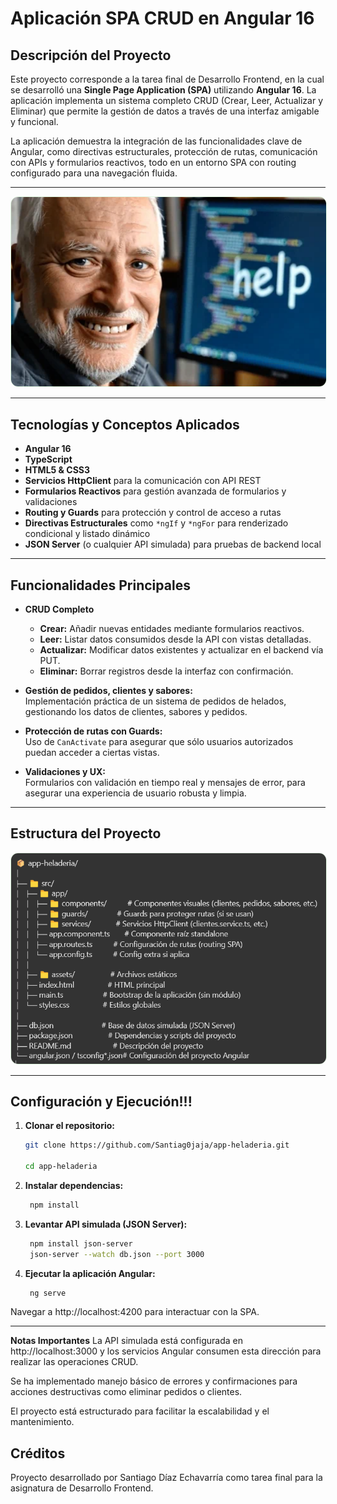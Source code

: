 # Aplicación SPA CRUD en Angular 16

## Descripción del Proyecto

Este proyecto corresponde a la tarea final de Desarrollo Frontend, en la cual se desarrolló una **Single Page Application (SPA)** utilizando **Angular 16**. La aplicación implementa un sistema completo CRUD (Crear, Leer, Actualizar y Eliminar) que permite la gestión de datos a través de una interfaz amigable y funcional.

La aplicación demuestra la integración de las funcionalidades clave de Angular, como directivas estructurales, protección de rutas, comunicación con APIs y formularios reactivos, todo en un entorno SPA con routing configurado para una navegación fluida.

---
<div align="center">
  <img src="src/assets/lol.png" width="600" style="border-radius: 12px; border: 1px solid #e0f7e0;"/>
</div>

---


## Tecnologías y Conceptos Aplicados

- **Angular 16**  
- **TypeScript**  
- **HTML5 & CSS3**  
- **Servicios HttpClient** para la comunicación con API REST  
- **Formularios Reactivos** para gestión avanzada de formularios y validaciones  
- **Routing y Guards** para protección y control de acceso a rutas  
- **Directivas Estructurales** como `*ngIf` y `*ngFor` para renderizado condicional y listado dinámico  
- **JSON Server** (o cualquier API simulada) para pruebas de backend local  

---

## Funcionalidades Principales

- **CRUD Completo**  
  - **Crear:** Añadir nuevas entidades mediante formularios reactivos.  
  - **Leer:** Listar datos consumidos desde la API con vistas detalladas.  
  - **Actualizar:** Modificar datos existentes y actualizar en el backend vía PUT.  
  - **Eliminar:** Borrar registros desde la interfaz con confirmación.  

- **Gestión de pedidos, clientes y sabores:**  
  Implementación práctica de un sistema de pedidos de helados, gestionando los datos de clientes, sabores y pedidos.

- **Protección de rutas con Guards:**  
  Uso de `CanActivate` para asegurar que sólo usuarios autorizados puedan acceder a ciertas vistas.

- **Validaciones y UX:**  
  Formularios con validación en tiempo real y mensajes de error, para asegurar una experiencia de usuario robusta y limpia.

---

## Estructura del Proyecto

<div align="center">
  <img src="src/assets/organigrama.png" width="600" style="border-radius: 12px; border: 1px solid #e0f7e0;"/>
</div>

---

## Configuración y Ejecución!!!

1. **Clonar el repositorio:**  
   ```bash
   git clone https://github.com/Santiag0jaja/app-heladeria.git
   
   cd app-heladeria

2. **Instalar dependencias:**

   ```bash
    npm install

3. **Levantar API simulada (JSON Server):**

   ```bash
    npm install json-server
    json-server --watch db.json --port 3000

4. **Ejecutar la aplicación Angular:**

   ```bash
    ng serve
  Navegar a http://localhost:4200 para interactuar con la SPA.

---
**Notas Importantes**
La API simulada está configurada en http://localhost:3000 y los servicios Angular consumen esta dirección para realizar las operaciones CRUD.

Se ha implementado manejo básico de errores y confirmaciones para acciones destructivas como eliminar pedidos o clientes.

El proyecto está estructurado para facilitar la escalabilidad y el mantenimiento.

Créditos
---
Proyecto desarrollado por Santiago Díaz Echavarría como tarea final para la asignatura de Desarrollo Frontend.






